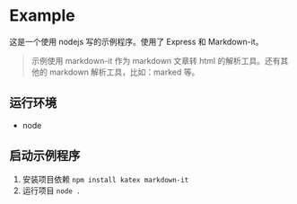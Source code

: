 # Example

这是一个使用 nodejs 写的示例程序。使用了 Express 和 Markdown-it。

> 示例使用 markdown-it 作为 markdown 文章转 html 的解析工具。还有其他的 markdown 解析工具，比如：marked 等。

## 运行环境

- node

## 启动示例程序

1. 安装项目依赖 `npm install katex markdown-it`
3. 运行项目 `node .`
   
